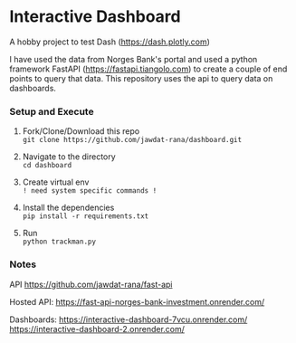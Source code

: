 # Interactive Dashboard

A hobby project to test Dash (https://dash.plotly.com)

I have used the data from Norges Bank's portal and used a python framework FastAPI (https://fastapi.tiangolo.com) to create a couple of end points to query that data. 
This repository uses the api to query data on dashboards.


### Setup and Execute
1. Fork/Clone/Download this repo <br>
`git clone https://github.com/jawdat-rana/dashboard.git`

2. Navigate to the directory <br>
`cd dashboard`

3. Create virtual env <br>
`! need system specific commands !`

4. Install the dependencies <br>
`pip install -r requirements.txt`

5. Run <br> 
`python trackman.py`

### Notes

API
https://github.com/jawdat-rana/fast-api

Hosted API:
https://fast-api-norges-bank-investment.onrender.com/

Dashboards:
https://interactive-dashboard-7vcu.onrender.com/
https://interactive-dashboard-2.onrender.com/
